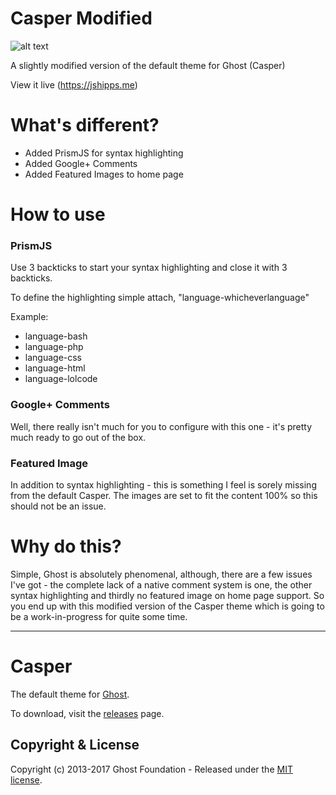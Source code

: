 # Casper Modified

![alt text](http://i.imgur.com/4TSA3eu.png "Casper_Modified")

A slightly modified version of the default theme for Ghost (Casper)

View it live (https://jshipps.me)

# What's different?

* Added PrismJS for syntax highlighting
* Added Google+ Comments
* Added Featured Images to home page

# How to use

### PrismJS

Use 3 backticks to start your syntax highlighting and close it with 3 backticks.

To define the highlighting simple attach, "language-whicheverlanguage"

Example:

* language-bash
* language-php
* language-css
* language-html
* language-lolcode

### Google+ Comments

Well, there really isn't much for you to configure with this one - it's pretty much ready to go out of the box.

### Featured Image

In addition to syntax highlighting - this is something I feel is sorely missing from the default Casper. The images are set to fit the content 100% so this should not be an issue.


# Why do this?

Simple, Ghost is absolutely phenomenal, although, there are a few issues I've got - the complete lack of a native comment system is one, the other syntax highlighting and thirdly no featured image on home page support. So you end up with this modified version of the Casper theme which is going to be a work-in-progress for quite some time.
___
# Casper

The default theme for [Ghost](http://github.com/tryghost/ghost/).

To download, visit the [releases](https://github.com/TryGhost/Casper/releases) page.

## Copyright & License

Copyright (c) 2013-2017 Ghost Foundation - Released under the [MIT license](LICENSE).


